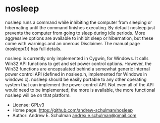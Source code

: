 # nosleep

nosleep runs a command while inhibiting the computer from sleeping or hibernating until the command finishes executing.  By default nosleep just prevents the computer from going to sleep during idle periods.  More aggressive options are available to inhibit sleep or hibernation, but these come with warnings and an onerous Disclaimer.  The manual page (nosleep(1)) has full details.

nosleep is currently only implemented in Cygwin, for Windows. It calls Win32 API functions to get and set power control options. However, the Win32 functions are encapsulated behind a somewhat generic internal power control API (defined in nosleep.h, implemented for Windows in windows.c). nosleep should be easily portable to any other operating system that can implement the power control API. Not even all of the API would need to be implemented; the more is available, the more functional nosleep will be on that platform.

* License: GPLv3
* Home page: https://github.com/andrew-schulman/nosleep
* Author: Andrew E. Schulman <andrex.e.schulman@gmail.com>
